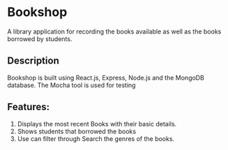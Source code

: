 # Bookshop

A library application for recording the books available as well as the books borrowed by students.


## Description

Bookshop is built using React.js, Express, Node.js and the MongoDB database. The Mocha tool is used for testing

## Features:
1. Displays the most recent Books with their basic details.
2. Shows students that borrowed the books
3. Use can filter through Search the genres of the books.


